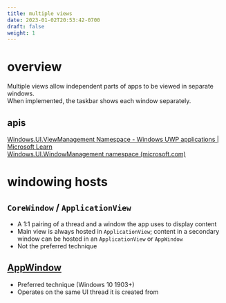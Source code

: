 ```yaml
---
title: multiple views
date: 2023-01-02T20:53:42-0700
draft: false
weight: 1
---
```


# overview
Multiple views allow independent parts of apps to be viewed in separate windows.  
When implemented, the taskbar shows each window separately.

## apis
[Windows.UI.ViewManagement Namespace - Windows UWP applications | Microsoft Learn](https://learn.microsoft.com/en-us/uwp/api/windows.ui.viewmanagement)  
[Windows.UI.WindowManagement namespace (microsoft.com)](https://learn.microsoft.com/en-us/uwp/api/windows.ui.windowmanagement)  

# windowing hosts
## `CoreWindow` / `ApplicationView`
- A 1:1 pairing of a thread and a window the app uses to display content
- Main view is always hosted in `ApplicationView`; content in a secondary window can be hosted in an `ApplicationView` or `AppWindow`
- Not the preferred technique

## [AppWindow](https://learn.microsoft.com/en-us/windows/apps/design/layout/app-window)
- Preferred technique (Windows 10 1903+)
- Operates on the same UI thread it is created from
